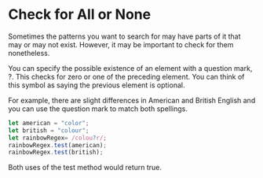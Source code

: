 # Check for All or None
Sometimes the patterns you want to search for may have parts of it that may or may not exist. However, it may be important to check for them nonetheless.

You can specify the possible existence of an element with a question mark, ?. This checks for zero or one of the preceding element. You can think of this symbol as saying the previous element is optional.

For example, there are slight differences in American and British English and you can use the question mark to match both spellings.
```javascript
let american = "color";
let british = "colour";
let rainbowRegex= /colou?r/;
rainbowRegex.test(american);
rainbowRegex.test(british);
```
Both uses of the test method would return true.
